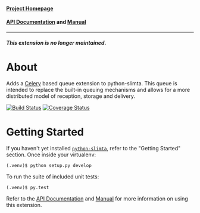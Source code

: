 #### [Project Homepage][1]
#### [API Documentation][2] and [Manual][3]

--------------------

#### _This extension is no longer maintained._

About
=====

Adds a [Celery][4] based queue extension to python-slimta. This queue is
intended to replace the built-in queuing mechanisms and allows for a more
distributed model of reception, storage and delivery.

[![Build Status](https://travis-ci.org/slimta/python-slimta-celeryqueue.svg?branch=master)](https://travis-ci.org/slimta/python-slimta-celeryqueue)
[![Coverage Status](https://coveralls.io/repos/github/slimta/python-slimta-celeryqueue/badge.svg?branch=master)](https://coveralls.io/github/slimta/python-slimta-celeryqueue?branch=master)

Getting Started
===============

If you haven't yet installed [`python-slimta`][5], refer to the "Getting
Started" section. Once inside your virtualenv:

    (.venv)$ python setup.py develop

To run the suite of included unit tests:

    (.venv)$ py.test

Refer to the [API Documentation][2] and [Manual][3] for more information on
using this extension.

[1]: http://slimta.org/
[2]: http://docs.slimta.org/latest/api/extra.celeryqueue.html
[3]: http://docs.slimta.org/latest/manual/extensions.html#celery-queue
[4]: http://www.celeryproject.org/
[5]: https://github.com/slimta/python-slimta

